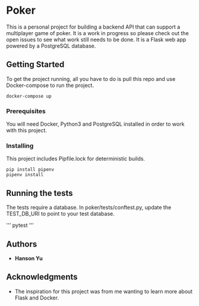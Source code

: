 # Poker

This is a personal project for building a backend API that can support a multiplayer game of poker. It is a work in progress so please check out the open issues to see what work still needs to be done. It is a Flask web app powered by a PostgreSQL database.

## Getting Started

To get the project running, all you have to do is pull this repo and use Docker-compose to run the project.
```
docker-compose up
```

### Prerequisites

You will need Docker, Python3 and PostgreSQL installed in order to work with this project.

### Installing

This project includes Pipfile.lock for deterministic builds.

```
pip install pipenv
pipenv install
```

## Running the tests

The tests require a database. In poker/tests/conftest.py, update the TEST_DB_URI to point to your test database.

'''
pytest
'''

## Authors

* **Hanson Yu**

## Acknowledgments

* The inspiration for this project was from me wanting to learn more about Flask and Docker.
